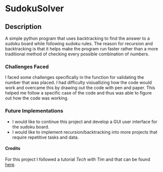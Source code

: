 # SudokuSolver

## Description
A simple python program that uses backtracking to find the answer to a sudoku board while following sudoku rules. The reason for recursion and backtracking is that it helps make the program run faster rather than a more traditional method of checking every possible combination of numbers. 

### Challenges Faced
I faced some challenges specifically in the function for validating the number that was placed. I had difficulty visiuallizing how the code would work and overcame this by drawing out the code with pen and paper. This helped me follow a specific case of the code and thus was able to figure out how the code was working.

### Future Implementations
- I would like to continue this project and develop a GUI user interface for the sudoku board. 
- I would like to implement recursion/backtracking into more projects that require repetitive tasks and data.

#### Credits
For this project I followed a tutorial *Tech with Tim* and that can be found [here](https://www.youtube.com/watch?v=eqUwSA0xI-s). 


